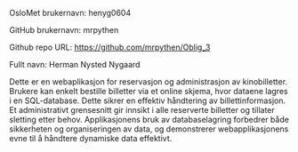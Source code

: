 OsloMet brukernavn: henyg0604

GitHub brukernavn: mrpythen

Github repo URL: https://github.com/mrpythen/Oblig_3

Fullt navn: Herman Nysted Nygaard

Dette er en webaplikasjon for  reservasjon og administrasjon av kinobilletter. Brukere kan enkelt bestille billetter via et online skjema, hvor dataene lagres i en SQL-database. Dette sikrer en effektiv håndtering av billettinformasjon. Et administrativt grensesnitt gir innsikt i alle reserverte billetter og tillater sletting etter behov. Applikasjonens bruk av databaselagring forbedrer både sikkerheten og organiseringen av data, og demonstrerer webapplikasjonens evne til å håndtere dynamiske data effektivt.

